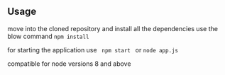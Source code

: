 <h2>Usage</h2>

move into the cloned repository and install all the dependencies 
use the blow command
<code>npm install</code>

for starting the application use 
<code> npm start </code>
or 
<code>node app.js</code>

compatible for node versions 8 and above